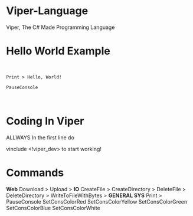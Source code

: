 # Viper-Language
Viper, The C# Made Programming Language


# Hello World Example
```vinclude <!viper_dev>


Print > Hello, World!

PauseConsole



```

# Coding In Viper
ALLWAYS In the first line do

vinclude <!viper_dev> to start working!

# Commands
**Web**
Download > 
Upload > 
**IO**
CreateFile > 
CreateDirectory > 
DeleteFile > 
DeleteDirectory > 
WriteToFileWithBytes > 
**GENERAL SYS**
Print > 
PauseConsole
SetConsColorRed
SetConsColorYellow
SetConsColorGreen
SetConsColorBlue
SetConsColorWhite
